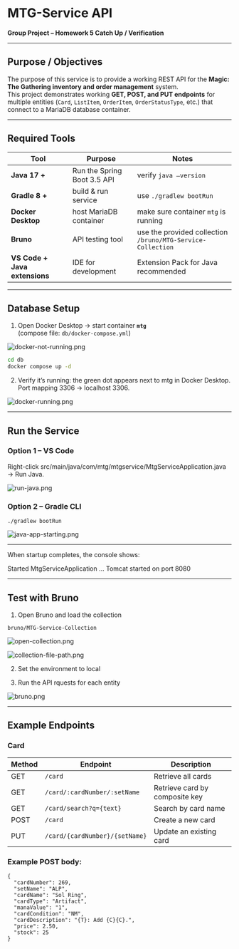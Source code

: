 # MTG-Service API  
**Group Project – Homework 5 Catch Up / Verification**

---

## Purpose / Objectives
The purpose of this service is to provide a working REST API for the **Magic: The Gathering inventory and order management** system.  
This project demonstrates working **GET, POST, and PUT endpoints** for multiple entities (`Card`, `ListItem`, `OrderItem`, `OrderStatusType`, etc.) that connect to a MariaDB database container.

---

## Required Tools
| Tool | Purpose | Notes |
|------|----------|-------|
| **Java 17 +** | Run the Spring Boot 3.5 API | verify `java –version` |
| **Gradle 8 +** | build & run service | use `./gradlew bootRun` |
| **Docker Desktop** | host MariaDB container | make sure container `mtg` is running |
| **Bruno** | API testing tool | use the provided collection `/bruno/MTG-Service-Collection` |
| **VS Code + Java extensions** | IDE for development | Extension Pack for Java recommended |

---

## Database Setup

1. Open Docker Desktop → start container **`mtg`**  
   (compose file: `db/docker-compose.yml`)

![docker-not-running.png](assets/docker-not-running.png)

   ```bash
   cd db
   docker compose up -d
```
2. Verify it’s running: the green dot appears next to mtg in Docker Desktop. Port mapping 3306 → localhost 3306.

![docker-running.png](assets/docker-running.png)

---
## Run the Service

### Option 1 – VS Code

Right-click src/main/java/com/mtg/mtgservice/MtgServiceApplication.java → Run Java.

![run-java.png](assets/run-java.png)

### Option 2 – Gradle CLI
```
./gradlew bootRun
```

![java-app-starting.png](assets/java-app-start.png)

---
When startup completes, the console shows:

Started MtgServiceApplication ... Tomcat started on port 8080

---
## Test with Bruno

1. Open Bruno and load the collection
```
bruno/MTG-Service-Collection
```
![open-collection.png](assets/open-collection.png)

![collection-file-path.png](assets/collection-file-path.png)

2. Set the environment to local

3. Run the API rquests for each entity

![bruno.png](assets/bruno.png)

---
## Example Endpoints

### Card

| Method | Endpoint | Description |
|--------|-----------|--------------|
| GET | `/card` | Retrieve all cards |
| GET | `/card/:cardNumber/:setName` | Retrieve card by composite key |
| GET | `/card/search?q={text}` | Search by card name |
| POST | `/card` | Create a new card |
| PUT | `/card/{cardNumber}/{setName}` | Update an existing card |

### Example POST body:
```
{
  "cardNumber": 269,
  "setName": "ALP",
  "cardName": "Sol Ring",
  "cardType": "Artifact",
  "manaValue": "1",
  "cardCondition": "NM",
  "cardDescription": "{T}: Add {C}{C}.",
  "price": 2.50,
  "stock": 25
}
```
